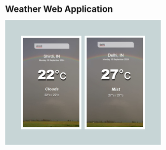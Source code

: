 <h1>Weather Web Application</h1>
 <img src="https://github.com/Srushti-prodigy-Task/Prodigy-WD-05/blob/main/s-weather.jpg" alt="Weather Web Application" >
